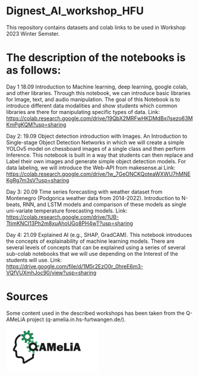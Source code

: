 # Dignest_AI_workshop_HFU
This repository contains datasets and colab links to be used in Workshop 2023 Winter Semster.

# The description of the notebooks is as follows:
Day 1 18.09
Introduction to Machine learning, deep learning, google colab, and other libraries. Through this notebook, we can introduce basic libraries for Image, text, and audio manipulation. The goal of this Notebook is to introduce different data modalities and show students which common libraries are there for manipulating specific types of data.
Link: https://colab.research.google.com/drive/19QbX2MRFwHKDMdBxi1sezo63MKmPgKQM?usp=sharing 

Day 2: 19.09 
Object detection introduction with Images. An Introduction to Single-stage Object Detection Networks in which we will create a simple YOLOv5 model on chessboard images of a single class and then perform Inference. This notebook is built in a way that students can then replace and Label their own images and generate simple object detection models. For data labeling, we will introduce the Web-API from makesense.ai
Link: https://colab.research.google.com/drive/1w_7GeONCKQoteaWXWU7hMNEKgRg7m3sV?usp=sharing 

Day 3: 20.09 
Time series forecasting with weather dataset from Montenegro (Podgorica weather data from 2014-2022). Introduction to N-beats, RNN, and LSTM models and comparison of these models as single uni-variate temperature forecasting models. 
Link: https://colab.research.google.com/drive/1UB-TtjmKNCI13Ph2m8xuAhoUGo8PH4wT?usp=sharing 

Day 4: 21.09
Explained AI (e.g., SHAP, GradCAM). This notebook introduces the concepts of explainability of machine learning models.
There are several levels of concepts that can be explained using a series of several sub-colab notebooks that we will use depending on the
Interest of the students will use. 
Link: https://drive.google.com/file/d/1M5r2EzO0r_0hreE6m3-VQfVUXmhJoc90/view?usp=sharing 


# Sources
Some content used in the described workshops has been taken from the Q-AMeLiA project (q-amelia.in.hs-furtwangen.de/). 
![QAMeLiA: Quality Assurance of Machine Learning Applications](Q-AMeLiA.PNG)

